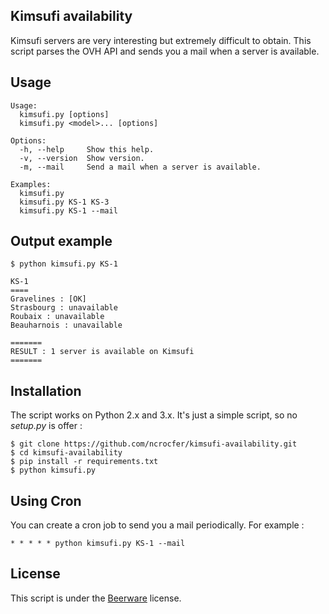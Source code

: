 ## Kimsufi availability

Kimsufi servers are very interesting but extremely difficult to obtain. This script parses the OVH API and sends you a mail when a server is available.

## Usage

    Usage:
      kimsufi.py [options]
      kimsufi.py <model>... [options]

    Options:
      -h, --help     Show this help.
      -v, --version  Show version.
      -m, --mail     Send a mail when a server is available.

    Examples:
      kimsufi.py
      kimsufi.py KS-1 KS-3
      kimsufi.py KS-1 --mail

## Output example

    $ python kimsufi.py KS-1

    KS-1
    ====
    Gravelines : [OK]
    Strasbourg : unavailable
    Roubaix : unavailable
    Beauharnois : unavailable

    =======
    RESULT : 1 server is available on Kimsufi
    =======

## Installation

The script works on Python 2.x and 3.x. It's just a simple script, so no _setup.py_ is offer :

    $ git clone https://github.com/ncrocfer/kimsufi-availability.git
    $ cd kimsufi-availability
    $ pip install -r requirements.txt
    $ python kimsufi.py

## Using Cron

You can create a cron job to send you a mail periodically. For example :

    * * * * * python kimsufi.py KS-1 --mail

## License

This script is under the [Beerware](http://en.wikipedia.org/wiki/Beerware) license.
